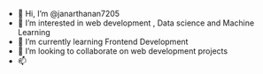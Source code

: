 - 👋 Hi, I’m @janarthanan7205
- 👀 I’m interested in web development , Data science and Machine Learning
- 🌱 I’m currently learning Frontend Development
- 💞️ I’m looking to collaborate on web development projects
- 📫 

<!---
janarthanan7205/janarthanan7205 is a ✨ special ✨ repository because its `README.md` (this file) appears on your GitHub profile.
You can click the Preview link to take a look at your changes.
--->
